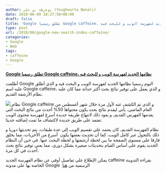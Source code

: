 ```yaml
---
author: يوغرطة بن علي (Youghourta Benali)
date: 2010-06-09 18:27:56+00:00
draft: false
title: 'Google تطلق رسميا Google caffeine، نظامها الجديد لفهرسة الويب و للبحث فيه  '
type: post
url: /2010/06/google-new-search-index-caffeine/
categories:
- Google
- Web
tags:
- caffeine
- Google
---
```


**[Google تطلق رسميا Google caffeine، نظامها الجديد لفهرسة الويب و للبحث فيه](http://www.it-scoop.com/2010/06/google-new-search-index-caffeine)**


أطلقت Google اليوم رسميا نظامها الجديد لفهرسة الويب و البحث فيه و الذي أطلق عليه اسم Google caffeine، و الذي يعمل على توفير نتائج بحث أكثر حداثة مما كان عليه نظام الأرشفة القديم.


[![](http://1.bp.blogspot.com/_7ZYqYi4xigk/TA7I2hFm20I/AAAAAAAAGQA/nbajoe0ibHA/caffeine.jpg  )
](http://www.it-scoop.com/2010/06/google-new-search-index-caffeine)نظام Google caffeine و الذي تم الكشف عنه لأول مرة خلال شهر أغسطس من العام الماضي، يأتي ليقدم نتائج بحث يكون محتواها 50% أحدث من نتائج البحث التي يقدمها الفهرس القديم، و يعود ذلك لانتهاج طريقة جديدة أسرع لفهرسة محتوى الويب تعتمد على طريق جديدة لاكتشاف ما تمت إضافته حديثا.


نظام الفهرسة القديم، كان يعتمد على تقسيم الويب إلى عدة طبقات، يتم تحديثها دوريا و ذلك بالتجول عبر كامل الويب، كما أن تحديث بعضها يكون  أسرع من الأخريات، مما يخلق فارقا على مستوى الصفحة ما بين لحظة أرشفتها و لحظة البحث عنها. في حين أن النظام الجديد يقوم على أساس القيام بتحديثات صغيرة بشكل دوري، مما يعني توفير نتائج بحث أحدث في كل مرة.

يمكن الإطلاع على تفاصيل أوفى عن نظام الفهرسة الجديد caffeine بقراءة التدوينة الخاصة بها على مدونة Google  الرسمية من [هنا](http://googleblog.blogspot.com/2010/06/our-new-search-index-caffeine.html)
